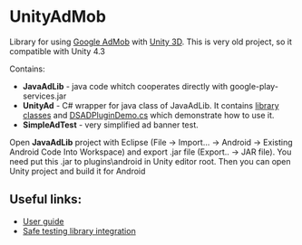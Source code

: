 # UnityAdMob 
Library for using [Google AdMob](https://www.google.com/admob/) with [Unity 3D](https://unity3d.com). This is very old project, so it compatible with Unity 4.3

Contains:
* __JavaAdLib__ - java code whitch cooperates directly with google-play-services.jar
* __UnityAd__ - C# wrapper for java class of JavaAdLib. It contains [library classes](https://github.com/Doctor-Script/UnityAdMob/tree/master/UnityAd/Assets/DSUnityMagic/Sdks/AdMob) and [DSADPluginDemo.cs](https://github.com/Doctor-Script/UnityAdMob/blob/master/UnityAd/Assets/DSADPluginDemo.cs) which demonstrate how to use it.
* __SimpleAdTest__ - very simplified ad banner test.


Open __JavaAdLib__ project with Eclipse (File -> Import... -> Android -> Existing Android Code Into Workspace) and export .jar file (Export.. -> JAR file). You need put this .jar to plugins\android in Unity editor root. Then you can open Unity project and build it for Android

## Useful links:
* [User guide](https://firebase.google.com/docs/admob/?hl=ru-ru)
* [Safe testing library integration](https://developers.google.com/admob/android/test-ads)
